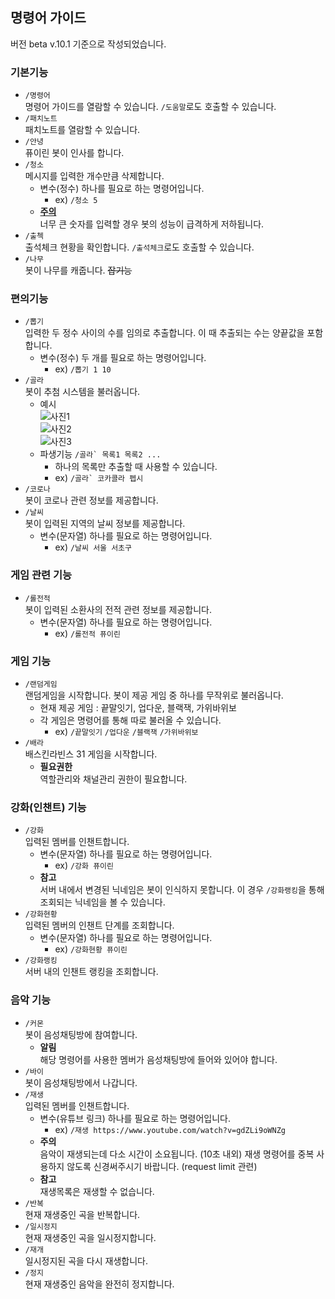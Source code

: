 ## 명령어 가이드
버전 beta v.10.1 기준으로 작성되었습니다.
### 기본기능
* `/명령어`</br>  명령어 가이드를 열람할 수 있습니다. `/도움말`로도 호출할 수 있습니다.
* `/패치노트`</br>  패치노트를 열람할 수 있습니다.
* `/안녕`</br>  퓨이린 봇이 인사를 합니다.
* `/청소`</br>  메시지를 입력한 개수만큼 삭제합니다.
  * 변수(정수) 하나를 필요로 하는 명령어입니다.
    * ex) `/청소 5`
  * <u>**주의**</u> </br> 너무 큰 숫자를 입력할 경우 봇의 성능이 급격하게 저하됩니다.
* `/출첵`</br>  출석체크 현황을 확인합니다. `/출석체크`로도 호출할 수 있습니다.
* `/나무`</br>  봇이 나무를 캐줍니다. ~~잡기능~~
### 편의기능
* `/뽑기`</br>  입력한 두 정수 사이의 수를 임의로 추출합니다. 이 때 추출되는 수는 양끝값을 포함합니다.
  * 변수(정수) 두 개를 필요로 하는 명령어입니다.
    * ex) `/뽑기 1 10`
* `/골라`</br>  봇이 추첨 시스템을 불러옵니다.
  * 예시</br>![사진1](https://blogfiles.pstatic.net/MjAyMTAyMDZfMTQ4/MDAxNjEyNjA3Mzg1MDI1.EbQrg5T-_qMVgNc7RTMI1BwWG_KY1qr6Gd34ThzWCvIg.MKfuohmmu6pBIsfiFRSTLyyh7DyPc0cnafpf1nyiygog.PNG.suryblue/%EC%BA%A1%EC%B2%984.PNG?type=w1)
  </br>![사진2](https://blogfiles.pstatic.net/MjAyMTAyMDZfNzYg/MDAxNjEyNjA3Mzg1MjM3.FN3ppBcj0M-Bi6gXMCmSvrBcquVuCq37dHzeH5hR5BMg.QsFI5j97tVsER8Laru67ZRgs-FBBleh8WcKLkDBY7Gwg.PNG.suryblue/%EC%BA%A1%EC%B2%985.PNG?type=w1)
  </br>![사진3](https://blogfiles.pstatic.net/MjAyMTAyMDZfMiAg/MDAxNjEyNjA3Mzg1NDUy.ODQRi4HedX2bWZcHfzTHgihMDJcpQdBqDrjXUFqG24kg.Tp2aQxMEXICyrMy7ngh5diSMWKi9znK6F3B7jdPengwg.PNG.suryblue/%EC%BA%A1%EC%B2%986.PNG?type=w1)
  * 파생기능 ``/골라` 목록1 목록2 ...``
    * 하나의 목록만 추출할 때 사용할 수 있습니다.
    * ex) ``/골라` 코카콜라 펩시``
* `/코로나`</br>  봇이 코로나 관련 정보를 제공합니다.
* `/날씨`</br>  봇이 입력된 지역의 날씨 정보를 제공합니다.
  * 변수(문자열) 하나를 필요로 하는 명령어입니다.
    * ex) `/날씨 서울 서초구`
### 게임 관련 기능
* `/롤전적`</br>  봇이 입력된 소환사의 전적 관련 정보를 제공합니다.
  * 변수(문자열) 하나를 필요로 하는 명령어입니다.
    * ex) `/롤전적 퓨이린`
### 게임 기능
* `/랜덤게임`</br>  랜덤게임을 시작합니다. 봇이 제공 게임 중 하나를 무작위로 불러옵니다.
  * 현재 제공 게임 : 끝말잇기, 업다운, 블랙잭, 가위바위보
  * 각 게임은 명령어를 통해 따로 불러올 수 있습니다.
    * ex) `/끝말잇기` `/업다운` `/블랙잭` `/가위바위보`
* `/배라`</br>  배스킨라빈스 31 게임을 시작합니다.
  * **필요권한**</br>  역할관리와 채널관리 권한이 필요합니다.
### 강화(인챈트) 기능
* `/강화`</br>  입력된 멤버를 인챈트합니다.
  * 변수(문자열) 하나를 필요로 하는 명령어입니다.
    * ex) `/강화 퓨이린`
  * **참고**</br> 서버 내에서 변경된 닉네임은 봇이 인식하지 못합니다. 이 경우 `/강화랭킹`을 통해 조회되는 닉네임을 볼 수 있습니다.
* `/강화현황`</br>  입력된 멤버의 인챈트 단계를 조회합니다.
  * 변수(문자열) 하나를 필요로 하는 명령어입니다.
    * ex) `/강화현황 퓨이린`
* `/강화랭킹`</br>  서버 내의 인챈트 랭킹을 조회합니다.
### 음악 기능
* `/커몬`</br>  봇이 음성채팅방에 참여합니다.
  * **알림**</br>해당 명령어를 사용한 멤버가 음성채팅방에 들어와 있어야 합니다.
* `/바이`</br>  봇이 음성채팅방에서 나갑니다.
* `/재생`</br>  입력된 멤버를 인챈트합니다.
  * 변수(유튜브 링크) 하나를 필요로 하는 명령어입니다.
    * ex) `/재생 https://www.youtube.com/watch?v=gdZLi9oWNZg`
  * **주의**</br> 음악이 재생되는데 다소 시간이 소요됩니다. (10초 내외) 재생 명령어를 중복 사용하지 않도록 신경써주시기 바랍니다. (request limit 관련)
  * **참고**</br> 재생목록은 재생할 수 없습니다.
* `/반복`</br>  현재 재생중인 곡을 반복합니다.
* `/일시정지`</br>  현재 재생중인 곡을 일시정지합니다.
* `/재개`</br>  일시정지된 곡을 다시 재생합니다.
* `/정지`</br>  현재 재생중인 음악을 완전히 정지합니다.
